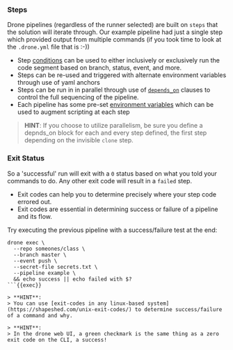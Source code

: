 ### Steps
Drone pipelines (regardless of the runner selected) are built on `steps` that the solution will iterate through.  Our example pipeline had just a single step which provided output from multiple commands (if you took time to look at the `.drone.yml` file that is :-))

* Step [conditions](https://docs.drone.io/pipeline/docker/syntax/conditions/) can be used to either inclusively or exclusively run the code segment based on branch, status, event, and more.
* Steps can be re-used and triggered with alternate environment variables through use of yaml anchors
* Steps can be run in in parallel through use of [`depends_on`](https://docs.drone.io/pipeline/docker/syntax/parallelism/) clauses to control the full sequencing of the pipeline.
* Each pipeline has some pre-set [environment variables](https://docs.drone.io/pipeline/environment/reference/)  which can be used to augment scripting at each step

> **HINT**: 
> If you choose to utilize parallelism, be sure you define a depnds_on block for each and every step defined, the first step depending on the invisible `clone` step.

### Exit Status
So a 'successful' run will exit with a `0` status based on what you told your commands to do.  Any other exit code will result in a `failed` step.

* Exit codes can help you to determine precisely where your step code errored out.
* Exit codes are essential in determining success or failure of a pipeline and its flow.

Try executing the previous pipeline with a success/failure test at the end:

```shell
drone exec \
  --repo someones/class \
  --branch master \
  --event push \
  --secret-file secrets.txt \
  --pipeline example \
  && echo success || echo failed with $?
```{{exec}}

> **HINT**: 
> You can use [exit-codes in any linux-based system](https://shapeshed.com/unix-exit-codes/) to determine success/failure of a command and why.

> **HINT**: 
> In the drone web UI, a green checkmark is the same thing as a zero exit code on the CLI, a success!
